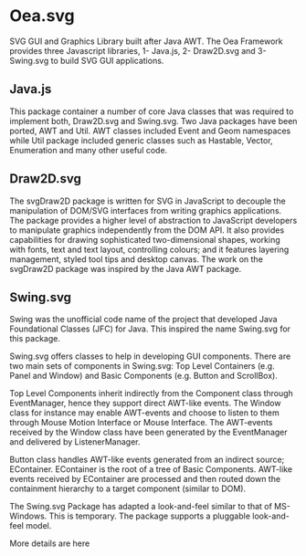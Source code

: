 # Oea.svg

SVG GUI and Graphics Library built after Java AWT. The Oea Framework provides three Javascript libraries, 1- Java.js, 2- Draw2D.svg and 3- Swing.svg to build SVG GUI applications.

## Java.js

This package container a number of core Java classes that was required to implement both, Draw2D.svg and Swing.svg. Two Java packages have been ported, AWT and Util. AWT classes included Event and Geom namespaces while Util package included generic classes such as Hastable, Vector, Enumeration and many other useful code.

## Draw2D.svg

The svgDraw2D package is written for SVG in JavaScript to decouple the manipulation of DOM/SVG interfaces from writing graphics applications. The package provides a higher level of abstraction to JavaScript developers to manipulate graphics independently from the DOM API. It also provides capabilities for drawing sophisticated two-dimensional shapes, working with fonts, text and text layout, controlling colours; and it features layering management, styled tool tips and desktop canvas. The work on the svgDraw2D package was inspired by the Java AWT package.

## Swing.svg

Swing was the unofficial code name of the project that developed Java Foundational Classes (JFC) for Java. This inspired the name Swing.svg for this package.

Swing.svg offers classes to help in developing GUI components. There are two main sets of components in Swing.svg: Top Level Containers (e.g. Panel and Window) and Basic Components (e.g. Button and ScrollBox).

Top Level Components inherit indirectly from the Component class through EventManager, hence they support direct AWT-like events. The Window class for instance may enable AWT-events and choose to listen to them through Mouse Motion Interface or Mouse Interface. The AWT-events received by the Window class have been generated by the EventManager and delivered by ListenerManager.

Button class handles AWT-like events generated from an indirect source; EContainer. EContainer is the root of a tree of Basic Components. AWT-like events received by EContainer are processed and then routed down the containment hierarchy to a target component (similar to DOM).

The Swing.svg Package has adapted a look-and-feel similar to that of MS-Windows. This is temporary. The package supports a pluggable look-and-feel model.

More details are here
